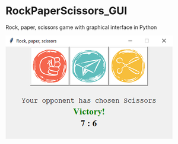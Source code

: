 # RockPaperScissors_GUI
Rock, paper, scissors game with graphical interface in Python

![](images/Screenshot.png)
